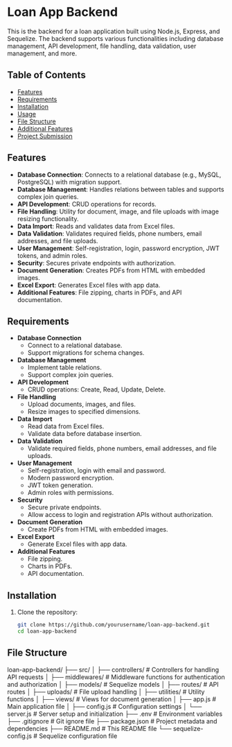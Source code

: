 # Loan App Backend

This is the backend for a loan application built using Node.js, Express, and Sequelize. The backend supports various functionalities including database management, API development, file handling, data validation, user management, and more.

## Table of Contents
- [Features](#features)
- [Requirements](#requirements)
- [Installation](#installation)
- [Usage](#usage)
- [File Structure](#file-structure)
- [Additional Features](#additional-features)
- [Project Submission](#project-submission)

## Features
- **Database Connection**: Connects to a relational database (e.g., MySQL, PostgreSQL) with migration support.
- **Database Management**: Handles relations between tables and supports complex join queries.
- **API Development**: CRUD operations for records.
- **File Handling**: Utility for document, image, and file uploads with image resizing functionality.
- **Data Import**: Reads and validates data from Excel files.
- **Data Validation**: Validates required fields, phone numbers, email addresses, and file uploads.
- **User Management**: Self-registration, login, password encryption, JWT tokens, and admin roles.
- **Security**: Secures private endpoints with authorization.
- **Document Generation**: Creates PDFs from HTML with embedded images.
- **Excel Export**: Generates Excel files with app data.
- **Additional Features**: File zipping, charts in PDFs, and API documentation.

## Requirements
- **Database Connection**
  - Connect to a relational database.
  - Support migrations for schema changes.
- **Database Management**
  - Implement table relations.
  - Support complex join queries.
- **API Development**
  - CRUD operations: Create, Read, Update, Delete.
- **File Handling**
  - Upload documents, images, and files.
  - Resize images to specified dimensions.
- **Data Import**
  - Read data from Excel files.
  - Validate data before database insertion.
- **Data Validation**
  - Validate required fields, phone numbers, email addresses, and file uploads.
- **User Management**
  - Self-registration, login with email and password.
  - Modern password encryption.
  - JWT token generation.
  - Admin roles with permissions.
- **Security**
  - Secure private endpoints.
  - Allow access to login and registration APIs without authorization.
- **Document Generation**
  - Create PDFs from HTML with embedded images.
- **Excel Export**
  - Generate Excel files with app data.
- **Additional Features**
  - File zipping.
  - Charts in PDFs.
  - API documentation.

## Installation
1. Clone the repository:
   ```bash
   git clone https://github.com/yourusername/loan-app-backend.git
   cd loan-app-backend


## File Structure
loan-app-backend/
├── src/
│   ├── controllers/       # Controllers for handling API requests
│   ├── middlewares/       # Middleware functions for authentication and authorization
│   ├── models/            # Sequelize models
│   ├── routes/            # API routes
│   ├── uploads/           # File upload handling
│   ├── utilities/         # Utility functions
│   ├── views/             # Views for document generation
│   ├── app.js             # Main application file
│   ├── config.js          # Configuration settings
│   └── server.js          # Server setup and initialization
├── .env                   # Environment variables
├── .gitignore             # Git ignore file
├── package.json           # Project metadata and dependencies
├── README.md              # This README file
└── sequelize-config.js    # Sequelize configuration file
